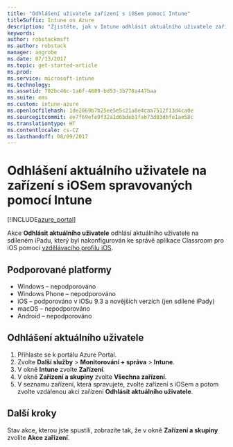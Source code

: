 ```yaml
---
title: "Odhlášení uživatele zařízení s iOSem pomocí Intune"
titleSuffix: Intune on Azure
description: "Zjistěte, jak v Intune odhlásit aktuálního uživatele zařízení s iOSem."
keywords: 
author: robstackmsft
ms.author: robstack
manager: angrobe
ms.date: 07/13/2017
ms.topic: get-started-article
ms.prod: 
ms.service: microsoft-intune
ms.technology: 
ms.assetid: 702bc46c-1a6f-4689-bd53-3b778a447baa
ms.suite: ems
ms.custom: intune-azure
ms.openlocfilehash: 1de2069b7b25ee5e5c21a8e4caa7512f13d4ca0e
ms.sourcegitcommit: ee7f69efe9f32a1d6bdeb1fab73d03dbfe1ae58c
ms.translationtype: HT
ms.contentlocale: cs-CZ
ms.lasthandoff: 08/09/2017
---
```

# <a name="logout-the-current-user-on-intune-managed-ios-devices"></a>Odhlášení aktuálního uživatele na zařízení s iOSem spravovaných pomocí Intune


[!INCLUDE[azure_portal](./includes/azure_portal.md)]


Akce **Odhlásit aktuálního uživatele** odhlásí aktuálního uživatele na sdíleném iPadu, který byl nakonfigurován ke správě aplikace Classroom pro iOS pomocí [vzdělávacího profilu iOS](education-settings-configure-ios.md). 

## <a name="supported-platforms"></a>Podporované platformy

- Windows – nepodporováno
- Windows Phone – nepodporováno
- iOS – podporováno v iOSu 9.3 a novějších verzích (jen sdílené iPady)
- macOS – nepodporováno
- Android – nepodporováno

## <a name="how-to-logout-the-current-user"></a>Odhlášení aktuálního uživatele

1.  Přihlaste se k portálu Azure Portal.
2.  Zvolte **Další služby** > **Monitorování + správa** > **Intune**.
3.  V okně **Intune** zvolte **Zařízení**.
4.  V okně **Zařízení a skupiny** zvolte **Všechna zařízení**.
5.  V seznamu zařízení, která spravujete, zvolte zařízení s iOSem a potom zvolte vzdálenou akci zařízení **Odhlásit aktuálního uživatele**.

## <a name="next-steps"></a>Další kroky

Stav akce, kterou jste spustili, zobrazíte tak, že v okně **Zařízení a skupiny** zvolíte **Akce zařízení**.
